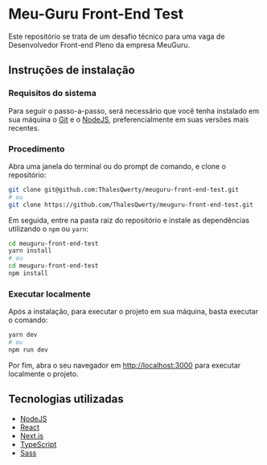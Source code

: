 # Meu-Guru Front-End Test

Este repositório se trata de um desafio técnico para uma vaga de Desenvolvedor Front-end Pleno da empresa MeuGuru.

## Instruções de instalação

### Requisitos do sistema

Para seguir o passo-a-passo, será necessário que você tenha instalado em sua máquina o [Git](https://git-scm.com/) e o [NodeJS](https://nodejs.org/en/), preferencialmente em suas versões mais recentes.

### Procedimento

Abra uma janela do terminal ou do prompt de comando, e clone o repositório:

```bash
git clone git@github.com:ThalesQwerty/meuguru-front-end-test.git
# ou
git clone https://github.com/ThalesQwerty/meuguru-front-end-test.git
```

Em seguida, entre na pasta raiz do repositório e instale as dependências utilizando o `npm` ou `yarn`:

```bash
cd meuguru-front-end-test
yarn install
# ou
cd meuguru-front-end-test
npm install
```

### Executar localmente

Após a instalação, para executar o projeto em sua máquina, basta executar o comando:

```bash
yarn dev
# ou
npm run dev
```

Por fim, abra o seu navegador em [http://localhost:3000](http://localhost:3000) para executar localmente o projeto.

## Tecnologias utilizadas

- [NodeJS](https://nodejs.org/en/)
- [React](https://reactjs.org/)
- [Next.js](https://nextjs.org/)
- [TypeScript](https://www.typescriptlang.org/)
- [Sass](https://sass-lang.com/)
